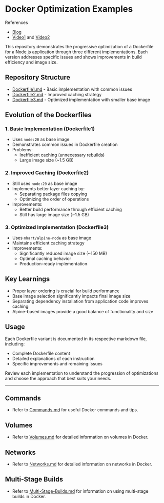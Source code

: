 # Docker Optimization Examples


References
- [Blog](https://projects.100xdevs.com/tracks/docker-1/docker-1-1)
- [Video1](https://www.youtube.com/watch?v=fSmLiOMp2qI) and [Video2](https://www.youtube.com/watch?v=KuCwrySinqI)

This repository demonstrates the progressive optimization of a Dockerfile for a Node.js application through three different implementations. Each version addresses specific issues and shows improvements in build efficiency and image size.

## Repository Structure

- [Dockerfile1.md](./Dockerfile1.md) - Basic implementation with common issues
- [Dockerfile2.md](./Dockerfile2.md) - Improved caching strategy
- [Dockerfile3.md](./Dockerfile3.md) - Optimized implementation with smaller base image

## Evolution of the Dockerfiles

### 1. Basic Implementation (Dockerfile1)
- Uses `node:20` as base image
- Demonstrates common issues in Dockerfile creation
- Problems:
  - Inefficient caching (unnecessary rebuilds)
  - Large image size (~1.5 GB)

### 2. Improved Caching (Dockerfile2)
- Still uses `node:20` as base image
- Implements better layer caching by:
  - Separating package files copying
  - Optimizing the order of operations
- Improvements:
  - Better build performance through efficient caching
  - Still has large image size (~1.5 GB)

### 3. Optimized Implementation (Dockerfile3)
- Uses `mhart/alpine-node` as base image
- Maintains efficient caching strategy
- Improvements:
  - Significantly reduced image size (~150 MB)
  - Optimal caching behavior
  - Production-ready implementation

## Key Learnings
- Proper layer ordering is crucial for build performance
- Base image selection significantly impacts final image size
- Separating dependency installation from application code improves caching
- Alpine-based images provide a good balance of functionality and size

## Usage
Each Dockerfile variant is documented in its respective markdown file, including:
- Complete Dockerfile content
- Detailed explanations of each instruction
- Specific improvements and remaining issues

Review each implementation to understand the progression of optimizations and choose the approach that best suits your needs.

---
## Commands
- Refer to [Commands.md](./Commands.md) for useful Docker commands and tips.

## Volumes
- Refer to [Volumes.md](./Volumes.md) for detailed information on volumes in Docker.

## Networks
- Refer to [Networks.md](./Networks.md) for detailed information on networks in Docker.

## Multi-Stage Builds
- Refer to [Multi-Stage-Builds.md](./Multi-Stage-Builds.md) for information on using multi-stage builds in Docker.